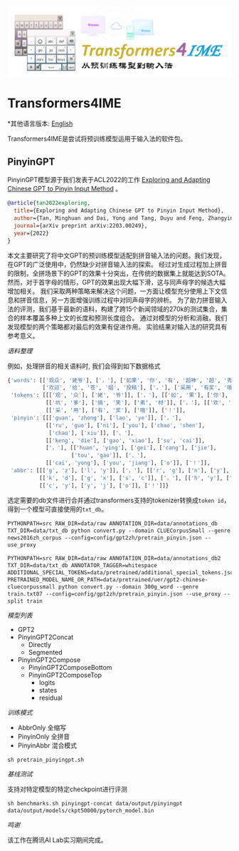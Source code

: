 ![IME](ime_logo.png)
# Transformers4IME

*其他语言版本: [English](README.en.md)

Transformers4IME是尝试将预训练模型运用于输入法的软件包。

## PinyinGPT

PinyinGPT模型源于我们发表于ACL2022的工作 [Exploring and Adapting Chinese GPT to Pinyin Input Method](https://arxiv.org/abs/2203.00249) 。
```bibtex
@article{tan2022exploring,
  title={Exploring and Adapting Chinese GPT to Pinyin Input Method},
  author={Tan, Minghuan and Dai, Yong and Tang, Duyu and Feng, Zhangyin and Huang, Guoping and Jiang, Jing and Li, Jiwei and Shi, Shuming},
  journal={arXiv preprint arXiv:2203.00249},
  year={2022}
}
```
本文主要研究了将中文GPT的预训练模型适配到拼音输入法的问题。我们发现，在GPT的广泛使用中，仍然缺少对拼音输入法的探索。
经过对生成过程加上拼音的限制，全拼场景下的GPT的效果十分突出，在传统的数据集上就能达到SOTA。
然而，对于首字母的情形，GPT的效果出现大幅下滑，这与同声母字的候选大幅增加相关。
我们采取两种策略来解决这个问题，一方面让模型充分使用上下文信息和拼音信息，另一方面增强训练过程中对同声母字的辨析。
为了助力拼音输入法的评测，我们基于最新的语料，构建了跨15个新闻领域的270k的测试集合，集合的样本覆盖多种上文的长度和预测长度组合。
通过对模型的分析和消融，我们发现模型的两个策略都对最后的效果有促进作用。
实验结果对输入法的研究具有参考意义。

_语料整理_

例如，处理拼音的相关语料时, 我们会得到如下数据格式
```python
{'words': [['观众', '姥爷'], ['，'], ['如果', '你', '有', '超神', '超', '秀'], ['、'], ['坑爹', '搞笑', '素材'], ['，'],
           ['欢迎', '给', '苍', '姐', '投稿'], ['，'], ['采用', '有奖', '哦'], ['！']],
 'tokens': [[['观', '众'], ['姥', '爷']], ['，'], [['如', '果'], ['你'], ['有'], ['超', '神'], ['超'], ['秀']], ['、'],
            [['坑', '爹'], ['搞', '笑'], ['素', '材']], ['，'], [['欢', '迎'], ['给'], ['苍'], ['姐'], ['投', '稿']], ['，'],
            [['采', '用'], ['有', '奖'], ['哦']], ['！']],
 'pinyin': [[['guan', 'zhong'], ['lao', 'ye']], ['，'],
            [['ru', 'guo'], ['ni'], ['you'], ['chao', 'shen'],
             ['chao'], ['xiu']], ['、'],
            [['keng', 'die'], ['gao', 'xiao'], ['su', 'cai']],
            ['，'], [['huan', 'ying'], ['gei'], ['cang'], ['jie'],
                    ['tou', 'gao']], ['，'],
            [['cai', 'yong'], ['you', 'jiang'], ['o']], ['！']],
 'abbr': [[['g', 'z'], ['l', 'y']], ['，'], [['r', 'g'], ['n'], ['y'], ['c', 's'], ['c'], ['x']], ['、'],
          [['k', 'd'], ['g', 'x'], ['s', 'c']], ['，'], [['h', 'y'], ['g'], ['c'], ['j'], ['t', 'g']], ['，'],
          [['c', 'y'], ['y', 'j'], ['o']], ['！']]}
```


选定需要的db文件进行合并通过transformers支持的tokenizer转换成`token id`，得到一个模型可直接使用的`txt_db`。

```shell
PYTHONPATH=src RAW_DIR=data/raw ANNOTATION_DIR=data/annotations_db TXT_DIR=data/txt_db python convert.py --domain CLUECorpusSmall --genre news2016zh_corpus --config=config/gpt2zh/pretrain_pinyin.json --use_proxy
```



```
PYTHONPATH=src RAW_DIR=data/raw ANNOTATION_DIR=data/annotations_db2 TXT_DIR=data/txt_db ANNOTATOR_TAGGER=whitespace ADDITIONAL_SPECIAL_TOKENS=data/pretrained/additional_special_tokens.json PRETRAINED_MODEL_NAME_OR_PATH=data/pretrained/uer/gpt2-chinese-cluecorpussmall python convert.py --domain 300g_word --genre train.txt07 --config=config/gpt2zh/pretrain_pinyin.json --use_proxy --split train
```

_模型列表_

* GPT2
* PinyinGPT2Concat
    * Directly
    * Segmented
* PinyinGPT2Compose
    * PinyinGPT2ComposeBottom
    * PinyinGPT2ComposeTop
        * logits
        * states
        * residual

_训练模式_

* AbbrOnly 全缩写
* PinyinOnly 全拼音
* PinyinAbbr 混合模式

```shell
sh pretrain_pinyingpt.sh
```

_基线测试_

支持对特定模型的特定checkpoint进行评测
```shell
sh benchmarks.sh pinyingpt-concat data/output/pinyingpt data/output/models/ckpt50000/pytorch_model.bin
```

_鸣谢_

该工作在腾讯AI Lab实习期间完成。